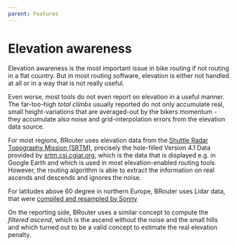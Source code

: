 ```yaml
---
parent: Features
---
```


# Elevation awareness

Elevation awareness is the most important issue in bike routing if not routing
in a flat country. But in most routing software, elevation is either not handled
at all or in a way that is not really useful.

Even worse, most tools do not even report on elevation in a useful manner. The
far-too-high *total climbs* usually reported do not only accumulate real, small
height-variations that are averaged-out by the bikers momentum - they accumulate
also noise and grid-interpolation errors from the elevation data source.

For most regions, BRouter uses elevation data from the [Shuttle Radar Topography
Mission (SRTM)](http://srtm.usgs.gov/), precisely the hole-filled Version 4.1
Data provided by [srtm.csi.cgiar.org](http://srtm.csi.cgiar.org/), which is the
data that is displayed e.g. in Google Earth and which is used in most
elevation-enabled routing tools. However, the routing algorithm is able to
extract the information on real ascends and descends and ignores the noise.

For latitudes above 60 degree in northern Europe, BRouter uses Lidar data, that
were [compiled and resampled by Sonny](https://sonny.4lima.de/)

On the reporting side, BRouter uses a similar concept to compute the *filtered
ascend*, which is the ascend without the noise and the small hills and which
turned out to be a valid concept to estimate the real elevation penalty.
